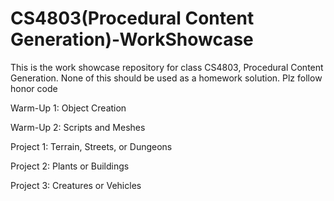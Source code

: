 # CS4803(Procedural Content Generation)-WorkShowcase
This is the work showcase repository for class CS4803, Procedural Content Generation. None of this should be used as a homework solution. Plz follow honor code


Warm-Up 1: Object Creation

Warm-Up 2: Scripts and Meshes

Project 1: Terrain, Streets, or Dungeons

Project 2: Plants or Buildings

Project 3: Creatures or Vehicles
